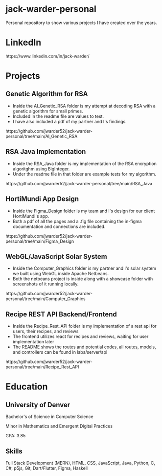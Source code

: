 # jack-warder-personal
Personal repository to show various projects I have created over the years.

# LinkedIn
<p>https://www.linkedin.com/in/jack-warder/</p>

# Projects

## Genetic Algorithm for RSA
<div>
  <ul>
    <li>Inside the AI_Genetic_RSA folder is my attempt at decoding RSA with a genetic algorithm for small primes.</li>
    <li>Included in the readme file are values to test.</li>
    <li>I have also included a pdf of my partner and I's findings.</li>
  </ul>
</div>
<p>https://github.com/jwarder52/jack-warder-personal/tree/main/AI_Genetic_RSA</p>

## RSA Java Implementation
<div>
  <ul>
    <li>Inside the RSA_Java folder is my implementation of the RSA encryption algoritghm using BigInteger.</li>
    <li>Under the readme file in that folder are example tests for my algorithm.</li>
  </ul>
</div>
<p>https://github.com/jwarder52/jack-warder-personal/tree/main/RSA_Java</p>

## HortiMundi App Design
<div>
  <ul>
    <li>Inside the Figma_Design folder is my team and I's design for our client HortiMundi's app.</li>
    <li>Both a pdf of all the pages and a .fig file containing the in-figma documentation and connections are included.</li>
  </ul>
</div>
<p>https://github.com/jwarder52/jack-warder-personal/tree/main/Figma_Design</p>

## WebGL/JavaScript Solar System
<div>
  <ul>
    <li>Inside the Computer_Graphics folder is my partner and I's solar system we built using WebGL inside Apache Netbeans.</li>
    <li>Both the netbeans project is inside along with a showcase folder with screenshots of it running locally.</li>
  </ul>
</div>
<p>https://github.com/jwarder52/jack-warder-personal/tree/main/Computer_Graphics</p>

## Recipe REST API Backend/Frontend
<div>
  <ul>
    <li>Inside the Recipe_Rest_API folder is my implementation of a rest api for users, their recipes, and reviews</li>
    <li>The frontend utilizes react for recipes and reviews, waiting for user implementation later</li>
    <li>The README shows the routes and potential codes, all routes, models, and controllers can be found in labs/server/api</li>
  </ul>
</div>
<p>https://github.com/jwarder52/jack-warder-personal/tree/main/Recipe_Rest_API</p>

# Education

## University of Denver
<div>
  <p>Bachelor's of Science in Computer Science</p>
  <p>Minor in Mathematics and Emergent Digital Practices</p>
  <p>GPA: 3.85</p>
</div>

## Skills
<div>
  <p>Full Stack Development (MERN), HTML, CSS, JavaScript, Java, Python, C, C#, p5js, Git, Dart/Flutter, Figma, Haskell</p>
</div>
